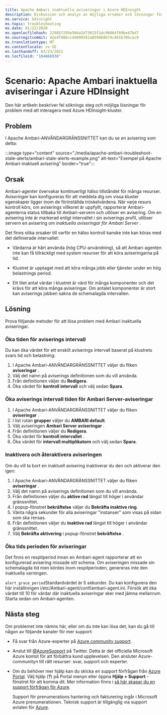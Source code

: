 ```yaml
---
title: Apache Ambari inaktuella aviseringar i Azure HDInsight
description: Diskussion och analys av möjliga orsaker och lösningar för inaktiva Apache Ambari-aviseringar i HDInsight.
ms.service: hdinsight
ms.topic: troubleshooting
ms.date: 01/22/2020
ms.openlocfilehash: 22985f295e504a2d73015f1dc96064f89be47bd7
ms.sourcegitcommit: 42e4f986ccd4090581a059969b74c461b70bcac0
ms.translationtype: MT
ms.contentlocale: sv-SE
ms.lasthandoff: 03/23/2021
ms.locfileid: "104866938"
---
```

# <a name="scenario-apache-ambari-stale-alerts-in-azure-hdinsight"></a>Scenario: Apache Ambari inaktuella aviseringar i Azure HDInsight

Den här artikeln beskriver fel söknings steg och möjliga lösningar för problem med att interagera med Azure HDInsight-kluster.

## <a name="issue"></a>Problem

I Apache Ambari-ANVÄNDARGRÄNSSNITTET kan du se en avisering som detta:

:::image type="content" source="./media/apache-ambari-troubleshoot-stale-alerts/ambari-stale-alerts-example.png" alt-text="Exempel på Apache Ambari-inaktuell avisering" border="true":::

## <a name="cause"></a>Orsak

Ambari-agenter övervakar kontinuerligt hälso tillståndet för många resurser. *Aviseringar* kan konfigureras för att meddela dig om vissa kluster egenskaper ligger inom de förinställda tröskelvärdena. När varje resurs kontroll körs, om aviserings villkoret är uppfyllt, rapporterar Ambari-agenterna status tillbaka till Ambari-servern och utlöser en avisering. Om en avisering inte är markerad enligt intervallet i sin aviserings profil, utlöser servern en avisering om *inaktuella aviseringar för Ambari Server* .

Det finns olika orsaker till varför en hälso kontroll kanske inte kan köras med det definierade intervallet:

* Värdarna är hårt använda (hög CPU-användning), så att Ambari-agenten inte kan få tillräckligt med system resurser för att köra aviseringarna på tid.

* Klustret är upptaget med att köra många jobb eller tjänster under en hög belastnings period.

* Ett litet antal värdar i klustret är värd för många komponenter och det krävs för att köra många aviseringar. Om antalet komponenter är stort kan aviserings jobben sakna de schemalagda intervallen.

## <a name="resolution"></a>Lösning

Prova följande metoder för att lösa problem med Ambari inaktuella aviseringar.

### <a name="increase-the-alert-interval-time"></a>Öka tiden för aviserings intervall

Du kan öka värdet för ett enskilt aviserings intervall baserat på klustrets svars tid och belastning:

1. I Apache Ambari-ANVÄNDARGRÄNSSNITTET väljer du fliken **aviseringar** .
1. Välj det namn på aviserings definitionen som du vill använda.
1. Från definitionen väljer du **Redigera**.
1. Öka värdet för **kontroll intervall** och välj sedan **Spara**.

### <a name="increase-the-alert-interval-time-for-ambari-server-alerts"></a>Öka aviserings intervall tiden för Ambari Server-aviseringar

1. I Apache Ambari-ANVÄNDARGRÄNSSNITTET väljer du fliken **aviseringar** .
1. I list rutan **grupper** väljer du **AMBARI default**.
1. Välj aviseringen **Ambari Server aviseringar** .
1. Från definitionen väljer du **Redigera**.
1. Öka värdet för **kontroll intervallet** .
1. Öka värdet för **intervall multiplikatorn** och välj sedan **Spara**.

### <a name="disable-and-reenable-the-alert"></a>Inaktivera och återaktivera aviseringen

Om du vill ta bort en inaktuell avisering inaktiverar du den och aktiverar den igen:

1. I Apache Ambari-ANVÄNDARGRÄNSSNITTET väljer du fliken **aviseringar** .
1. Välj det namn på aviserings definitionen som du vill använda.
1. Från definitionen väljer du **aktive rad** längst till höger i användar gränssnittet.
1. I popup-fönstret **bekräftelse** väljer du **Bekräfta inaktive ring**.
1. Vänta några sekunder för alla aviseringar "instanser" som visas på sidan som ska rensas.
1. Från definitionen väljer du **inaktive rad** längst till höger i användar gränssnittet.
1. Välj **Bekräfta aktivering** i popup-fönstret **bekräftelse** .

### <a name="increase-the-alert-grace-period"></a>Öka tids perioden för aviseringar

Det finns en respitperiod innan en Ambari-agent rapporterar att en konfigurerad avisering missade sitt schema. Om aviseringen missade sin schemalagda tid men kördes inom respitperioden, genereras inte den inaktuella varningen.

`alert_grace_period`Standardvärdet är 5 sekunder. Du kan konfigurera den här inställningen i/etc/Ambari-agent/conf/ambari-agent.ini. Försök att öka värdet till 10 för värdar där inaktuella aviseringar sker med jämna mellanrum. Starta sedan om Ambari-agenten.

## <a name="next-steps"></a>Nästa steg

Om problemet inte nämns här, eller om du inte kan lösa det, kan du gå till någon av följande kanaler för mer support:

* Få svar från Azure-experter på [Azure community support](https://azure.microsoft.com/support/community/).

* Anslut till [@AzureSupport](https://twitter.com/azuresupport) på Twitter. Detta är det officiella Microsoft Azure kontot för att förbättra kund upplevelsen. Den ansluter Azure-communityn till rätt resurser: svar, support och experter.

* Om du behöver mer hjälp kan du skicka en support förfrågan från [Azure Portal](https://portal.azure.com/?#blade/Microsoft_Azure_Support/HelpAndSupportBlade/). Välj hjälp (**?**) på Portal menyn eller öppna **Hjälp + Support** -fönstret för att komma dit. Mer information finns i [så här skapar du en support förfrågan för Azure](../../azure-portal/supportability/how-to-create-azure-support-request.md). 

  Support för prenumerations hantering och fakturering ingår i Microsoft Azure prenumerationen. Teknisk support är tillgänglig via support avtalen för [Azure](https://azure.microsoft.com/support/plans/).